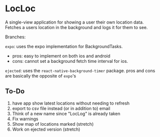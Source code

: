 # LocLoc

A single-view application for showing a user their own location data. Fetches a users location in the background and logs it for them to see.

Branches:

`expo`: uses the expo implementation for BackgroundTasks.

- pros: easy to implement on both ios and android
- cons: cannot set a background fetch time interval for ios.

`ejected`: uses the `react-native-background-timer` package. pros and cons are basically the opposite of `expo`'s

## To-Do

1. have app show latest locations without needing to refresh
2. export to csv file instead (or in addition to) email
3. Think of a new name since "LocLog" is already taken
4. Fix warnings
5. Show map of locations marked (stretch)
6. Work on ejected version (stretch)
